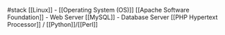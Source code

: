 #stack
[[Linux]] - [[Operating System (OS)]]
[[Apache Software Foundation]]  - Web Server
[[MySQL]] - Database Server
[[PHP Hypertext Processor]] / [[Python]]/[[Perl]]